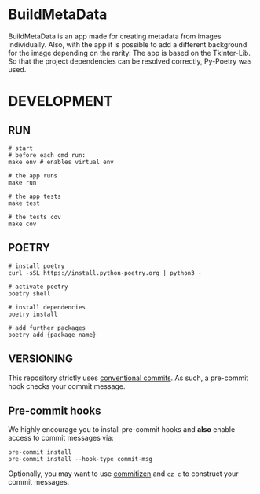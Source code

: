# BuildMetaData
BuildMetaData is an app made for creating metadata from images individually. Also, with the app it is possible to add
a different background for the image depending on the rarity. The app is based on the TkInter-Lib. So that the project 
dependencies can be resolved correctly, Py-Poetry was used. 


# DEVELOPMENT
## RUN

    # start 
    # before each cmd run:
    make env # enables virtual env

    # the app runs 
    make run

    # the app tests 
    make test

    # the tests cov 
    make cov

## POETRY
    # install poetry 
    curl -sSL https://install.python-poetry.org | python3 -

    # activate poetry 
    poetry shell 

    # install dependencies
    poetry install

    # add further packages
    poetry add {package_name}

## VERSIONING

This repository strictly uses [conventional
commits](https://bitbucket.org/blog/pipelines-manual-steps-confidence-deployment-pipeline).
As such, a pre-commit hook checks your commit message.

## Pre-commit hooks

We highly encourage you to install pre-commit hooks and **also** enable access
to commit messages via:

    pre-commit install
    pre-commit install --hook-type commit-msg

Optionally, you may want to use
[commitizen](https://github.com/commitizen-tools/commitizen) and `cz c` to
construct your commit messages.
